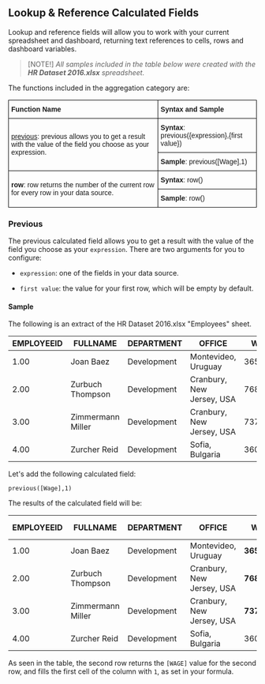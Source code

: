 ## Lookup & Reference Calculated Fields


Lookup and reference fields will allow you to work with your current
spreadsheet and dashboard, returning text references to cells, rows and
dashboard variables.

>[NOTE!] *All samples included in the table below were created with the **HR Dataset 2016.xlsx** spreadsheet.*

The functions included in the aggregation category are:

<style type="text/css">
.tg  {border-collapse:collapse;border-spacing:0;}
.tg td{font-family:Arial, sans-serif;font-size:14px;padding:10px 5px;border-style:solid;border-width:1px;overflow:hidden;word-break:normal;border-color:black;}
.tg th{font-family:Arial, sans-serif;font-size:14px;font-weight:normal;padding:10px 5px;border-style:solid;border-width:1px;overflow:hidden;word-break:normal;border-color:black;}
.tg .tg-cly1{text-align:left;vertical-align:middle}
.tg .tg-yla0{font-weight:bold;text-align:left;vertical-align:middle}
</style>
<table class="tg">
  <tr>
    <th class="tg-yla0">Function Name</th>
    <th class="tg-cly1"><span style="font-weight:bold">Syntax and Sample</span></th>
  </tr>
  <tr>
    <td class="tg-cly1" rowspan="2"><a href="https://www.revealbi.io/help/lookup-reference-calculated-fields#calc-fields-previous">previous</a>: previous allows you to get a result with the value of the field you choose as your expression.</td>
    <td class="tg-cly1"><span style="font-weight:bold">Syntax</span>: previous({expression},{first value})</td>
  </tr>
  <tr>
    <td class="tg-cly1"><span style="font-weight:bold">Sample</span>: previous([Wage],1)</td>
  </tr>
  <tr>
    <td class="tg-cly1" rowspan="2"><span style="font-weight:bold">row</span>: row returns the number of the current row for every row in your data source.</td>
    <td class="tg-cly1"><span style="font-weight:bold">Syntax</span>: row()</td>
  </tr>
  <tr>
    <td class="tg-cly1"><span style="font-weight:bold">Sample</span>: row()</td>
  </tr>
</table>

<a name='calc-fields-previous'></a>
### Previous

The previous calculated field allows you to get a result with the value
of the field you choose as your `expression`. There are two arguments
for you to configure:

  - `expression`: one of the fields in your data source.

  - `first value`: the value for your first row, which will be empty by
    default.

#### Sample

The following is an extract of the HR Dataset 2016.xlsx "Employees"
sheet.

| EMPLOYEEID | FULLNAME          | DEPARTMENT  | OFFICE                    | WAGE     |
| ---------- | ----------------- | ----------- | ------------------------- | -------- |
| 1.00       | Joan Baez         | Development | Montevideo, Uruguay       | 36542.00 |
| 2.00       | Zurbuch Thompson  | Development | Cranbury, New Jersey, USA | 76865.00 |
| 3.00       | Zimmermann Miller | Development | Cranbury, New Jersey, USA | 73768.00 |
| 4.00       | Zurcher Reid      | Development | Sofia, Bulgaria           | 36018.00 |

Let's add the following calculated field:

`previous([Wage],1)`

The results of the calculated field will be:

| EMPLOYEEID | FULLNAME          | DEPARTMENT  | OFFICE                    | WAGE         | previous Field |
| ---------- | ----------------- | ----------- | ------------------------- | ------------ | -------------- |
| 1.00       | Joan Baez         | Development | Montevideo, Uruguay       | **36542.00** | **1.00**       |
| 2.00       | Zurbuch Thompson  | Development | Cranbury, New Jersey, USA | **76865.00** | **36542.00**   |
| 3.00       | Zimmermann Miller | Development | Cranbury, New Jersey, USA | **73768.00** | **76865.00**   |
| 4.00       | Zurcher Reid      | Development | Sofia, Bulgaria           | 36018.00     | **73768.00**   |

As seen in the table, the second row returns the `[WAGE]` value for the
second row, and fills the first cell of the column with `1`, as set in
your formula.
